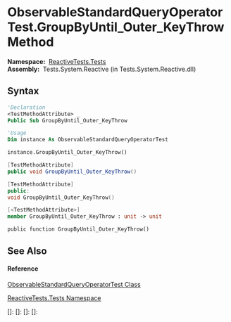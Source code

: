 # ObservableStandardQueryOperatorTest.GroupByUntil\_Outer\_KeyThrow Method

**Namespace:**  [ReactiveTests.Tests](ReactiveTests.Tests\ReactiveTests.Tests.md)  
**Assembly:**  Tests.System.Reactive (in Tests.System.Reactive.dll)

## Syntax

```vb
'Declaration
<TestMethodAttribute> _
Public Sub GroupByUntil_Outer_KeyThrow
```

```vb
'Usage
Dim instance As ObservableStandardQueryOperatorTest

instance.GroupByUntil_Outer_KeyThrow()
```

```csharp
[TestMethodAttribute]
public void GroupByUntil_Outer_KeyThrow()
```

```c++
[TestMethodAttribute]
public:
void GroupByUntil_Outer_KeyThrow()
```

```fsharp
[<TestMethodAttribute>]
member GroupByUntil_Outer_KeyThrow : unit -> unit 
```

```jscript
public function GroupByUntil_Outer_KeyThrow()
```

## See Also

#### Reference

[ObservableStandardQueryOperatorTest Class](ObservableStandardQueryOperatorTest\ObservableStandardQueryOperatorTest.md)

[ReactiveTests.Tests Namespace](ReactiveTests.Tests\ReactiveTests.Tests.md)

[]: 
[]: 
[]: 
[]: 